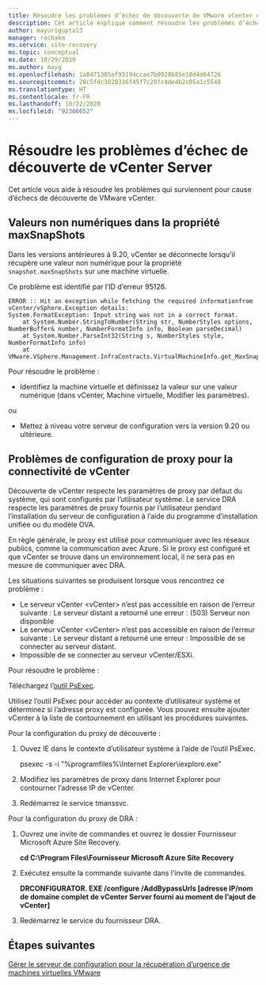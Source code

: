 ```yaml
---
title: Résoudre les problèmes d’échec de découverte de VMware vCenter dans Azure Site Recovery
description: Cet article explique comment résoudre les problèmes d’échec de découverte de VMware vCenter dans Azure Site Recovery.
author: mayurigupta13
manager: rochakm
ms.service: site-recovery
ms.topic: conceptual
ms.date: 10/29/2019
ms.author: mayg
ms.openlocfilehash: 1a8471305af93194ccae7b0928685e10d4d64726
ms.sourcegitcommit: 28c5fdc3828316f45f7c20fc4de4b2c05a1c5548
ms.translationtype: HT
ms.contentlocale: fr-FR
ms.lasthandoff: 10/22/2020
ms.locfileid: "92366652"
---
```

# <a name="troubleshoot-vcenter-server-discovery-failures"></a>Résoudre les problèmes d’échec de découverte de vCenter Server

Cet article vous aide à résoudre les problèmes qui surviennent pour cause d’échecs de découverte de VMware vCenter.

## <a name="non-numeric-values-in-the-maxsnapshots-property"></a>Valeurs non numériques dans la propriété maxSnapShots

Dans les versions antérieures à 9.20, vCenter se déconnecte lorsqu’il récupère une valeur non numérique pour la propriété `snapshot.maxSnapShots` sur une machine virtuelle.

Ce problème est identifié par l’ID d’erreur 95126.

```output
ERROR :: Hit an exception while fetching the required informationfrom vCenter/vSphere.Exception details:
System.FormatException: Input string was not in a correct format.
    at System.Number.StringToNumber(String str, NumberStyles options, NumberBuffer& number, NumberFormatInfo info, Boolean parseDecimal)
    at System.Number.ParseInt32(String s, NumberStyles style, NumberFormatInfo info)
    at VMware.VSphere.Management.InfraContracts.VirtualMachineInfo.get_MaxSnapshots()
```

Pour résoudre le problème :

- Identifiez la machine virtuelle et définissez la valeur sur une valeur numérique (dans vCenter, Machine virtuelle, Modifier les paramètres).

ou

- Mettez à niveau votre serveur de configuration vers la version 9.20 ou ultérieure.

## <a name="proxy-configuration-issues-for-vcenter-connectivity"></a>Problèmes de configuration de proxy pour la connectivité de vCenter

Découverte de vCenter respecte les paramètres de proxy par défaut du système, qui sont configurés par l’utilisateur système. Le service DRA respecte les paramètres de proxy fournis par l’utilisateur pendant l’installation du serveur de configuration à l’aide du programme d’installation unifiée ou du modèle OVA. 

En règle générale, le proxy est utilisé pour communiquer avec les réseaux publics, comme la communication avec Azure. Si le proxy est configuré et que vCenter se trouve dans un environnement local, il ne sera pas en mesure de communiquer avec DRA.

Les situations suivantes se produisent lorsque vous rencontrez ce problème :

- Le serveur vCenter \<vCenter> n’est pas accessible en raison de l’erreur suivante : Le serveur distant a retourné une erreur : (503) Serveur non disponible
- Le serveur vCenter \<vCenter> n’est pas accessible en raison de l’erreur suivante : Le serveur distant a retourné une erreur : Impossible de se connecter au serveur distant.
- Impossible de se connecter au serveur vCenter/ESXi.

Pour résoudre le problème :

Téléchargez l’[outil PsExec](/sysinternals/downloads/psexec). 

Utilisez l’outil PsExec pour accéder au contexte d’utilisateur système et déterminez si l’adresse proxy est configurée. Vous pouvez ensuite ajouter vCenter à la liste de contournement en utilisant les procédures suivantes.

Pour la configuration du proxy de découverte :

1. Ouvez IE dans le contexte d’utilisateur système à l’aide de l’outil PsExec.
    
    psexec -s -i "%programfiles%\Internet Explorer\iexplore.exe"

2. Modifiez les paramètres de proxy dans Internet Explorer pour contourner l’adresse IP de vCenter.
3. Redémarrez le service tmanssvc.

Pour la configuration du proxy de DRA :

1. Ouvrez une invite de commandes et ouvrez le dossier Fournisseur Microsoft Azure Site Recovery.
 
    **cd C:\Program Files\Fournisseur Microsoft Azure Site Recovery**

3. Exécutez ensuite la commande suivante dans l’invite de commandes.
   
   **DRCONFIGURATOR. EXE /configure /AddBypassUrls [adresse IP/nom de domaine complet de vCenter Server fourni au moment de l’ajout de vCenter]**

4. Redémarrez le service du fournisseur DRA.

## <a name="next-steps"></a>Étapes suivantes

[Gérer le serveur de configuration pour la récupération d’urgence de machines virtuelles VMware](./vmware-azure-manage-configuration-server.md#refresh-configuration-server)